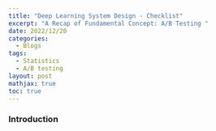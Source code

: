 ```yaml
---
title: "Deep Learning System Design - Checklist"
excerpt: "A Recap of Fundamental Concept: A/B Testing "
date: 2022/12/20
categories:
  - Blogs
tags:
  - Statistics
  - A/B testing
layout: post
mathjax: true
toc: true
---
```


### Introduction
